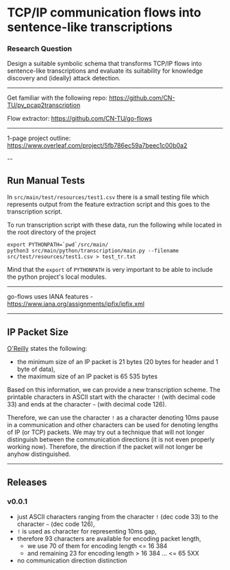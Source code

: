# TCP/IP communication flows into sentence-like transcriptions
### Research Question
Design a suitable symbolic schema that transforms TCP/IP flows into sentence-like transcriptions
and evaluate its suitability for knowledge discovery and (ideally) attack detection.

---

Get familiar with the following repo: https://github.com/CN-TU/py_pcap2transcription

Flow extractor: https://github.com/CN-TU/go-flows

---

1-page project outline: https://www.overleaf.com/project/5fb786ec59a7beec1c00b0a2

--

## Run Manual Tests

In `src/main/test/resources/test1.csv` there is a small testing file which represents output from the feature extraction
script and this goes to the transcription script.

To run transcription script with these data, run the following while located in the root directory of the project
```
export PYTHONPATH=`pwd`/src/main/
python3 src/main/python/transcription/main.py --filename src/test/resources/test1.csv > test_tr.txt
````

Mind that the `export` of `PYTHONPATH` is very important to be able to include the python project's local modules.


---

go-flows uses IANA features - https://www.iana.org/assignments/ipfix/ipfix.xml



---

## IP Packet Size

[O'Reilly](https://www.oreilly.com/library/view/internet-core-protocols/1565925726/re04.html#:~:text=The%20minimum%20size%20of%20an,maximum%20size%20is%2065%2C535%20bytes.&text=In%20the%20capture%20shown%20in,is%20set%20to%2060%20bytes.)
states the following:
- the minimum size of an IP packet is 21 bytes (20 bytes for header and 1 byte of data),
- the maximum size of an IP packet is 65 535 bytes

Based on this information, we can provide a new transcription scheme. The printable characters in ASCII start with 
the character `!` (with decimal code 33) and ends at the character `~` (with decimal code 126).

Therefore, we can use the character `!` as a character denoting 10ms pause in a communication and other characters
can be used for denoting lengths of IP (or TCP) packets. We may try out a technique that will not longer distinguish
between the communication directions (it is not even properly working now). Therefore, the direction if the packet
will not longer be anyhow distinguished.




---

## Releases

### v0.0.1
- just ASCII characters ranging from the character `!` (dec code 33) to the character `~` (dec code 126),
- `!` is used as character for representing 10ms gap,
- therefore 93 characters are available for encoding packet length,
  - we use 70 of them for encoding length <= 16 384
  - and remaining 23 for encoding length > 16 384 ... <= 65 5XX
- no communication direction distinction